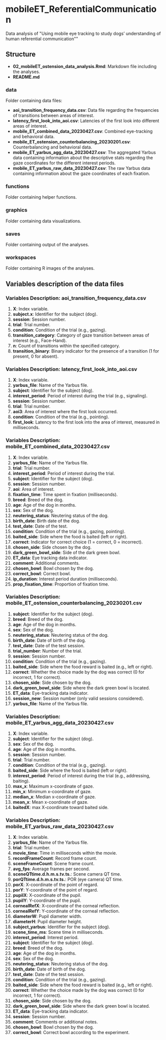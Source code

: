 # mobileET_ReferentialCommunication
Data analysis of "Using mobile eye tracking to study dogs’ understanding of human referential communication""

## Structure

- **02_mobileET_ostension_data_analysis.Rmd**: Markdown file including the analyses.
- **README.md**

### data
Folder containing data files:

- **aoi_transition_frequency_data.csv**: Data file regarding the frequencies of transitions between areas of interest.
- **latency_first_look_into_aoi.csv**: Latencies of the first look into different areas of interest.
- **mobile_ET_combined_data_20230427.csv**: Combined eye-tracking and behavioral data.
- **mobile_ET_ostension_counterbalancing_20230201.csv**: Counterbalancing and behavioral data.
- **mobile_ET_yarbus_agg_data_20230427.csv**: The aggregated Yarbus data containing information about the descriptive stats regarding the gaze coordinates for the different interest periods.
- **mobile_ET_yarbus_raw_data_20230427.csv**: The raw Yarbus data containing information about the gaze coordinates of each fixation.

### functions
Folder containing helper functions.

### graphics
Folder containing data visualizations.

### saves
Folder containing output of the analyses.

### workspaces
Folder containing R images of the analyses.


## Variables description of the data files

### Variables Description: aoi_transition_frequency_data.csv

1. **X**: Index variable.
2. **subject.x**: Identifier for the subject (dog).
3. **session**: Session number.
4. **trial**: Trial number.
5. **condition**: Condition of the trial (e.g., gazing).
6. **transition_category**: Category of gaze transition between areas of interest (e.g., Face-Hand).
7. **n**: Count of transitions within the specified category.
8. **transition_binary**: Binary indicator for the presence of a transition (1 for present, 0 for absent).


### Variables Description: latency_first_look_into_aoi.csv

1. **X**: Index variable.
2. **yarbus_file**: Name of the Yarbus file.
3. **subject**: Identifier for the subject (dog).
4. **interest_period**: Period of interest during the trial (e.g., signaling).
5. **session**: Session number.
6. **trial**: Trial number.
7. **aoi3**: Area of interest where the first look occurred.
8. **condition**: Condition of the trial (e.g., pointing).
9. **first_look**: Latency to the first look into the area of interest, measured in milliseconds.


### Variables Description: mobile_ET_combined_data_20230427.csv

1. **X**: Index variable.
2. **yarbus_file**: Name of the Yarbus file.
3. **trial**: Trial number.
4. **interest_period**: Period of interest during the trial.
5. **subject**: Identifier for the subject (dog).
6. **session**: Session number.
7. **aoi**: Area of interest.
8. **fixation_time**: Time spent in fixation (milliseconds).
9. **breed**: Breed of the dog.
10. **age**: Age of the dog in months.
11. **sex**: Sex of the dog.
12. **neutering_status**: Neutering status of the dog.
13. **birth_date**: Birth date of the dog.
14. **test_date**: Date of the test.
15. **condition**: Condition of the trial (e.g., gazing, pointing).
16. **baited_side**: Side where the food is baited (left or right).
17. **correct**: Indicator for correct choice (1 = correct, 0 = incorrect).
18. **chosen_side**: Side chosen by the dog.
19. **dark_green_bowl_side**: Side of the dark green bowl.
20. **ET_data**: Eye tracking data indicator.
21. **comment**: Additional comments.
22. **chosen_bowl**: Bowl chosen by the dog.
23. **correct_bowl**: Correct bowl.
24. **ip_duration**: Interest period duration (milliseconds).
25. **prop_fixation_time**: Proportion of fixation time.


### Variables Description: mobile_ET_ostension_counterbalancing_20230201.csv

1. **subject**: Identifier for the subject (dog).
2. **breed**: Breed of the dog.
3. **age**: Age of the dog in months.
4. **sex**: Sex of the dog.
5. **neutering_status**: Neutering status of the dog.
6. **birth_date**: Date of birth of the dog.
7. **test_date**: Date of the test session.
8. **trial_number**: Number of the trial.
9. **session**: Session number.
10. **condition**: Condition of the trial (e.g., gazing).
11. **baited_side**: Side where the food reward is baited (e.g., left or right).
12. **correct**: Whether the choice made by the dog was correct (0 for incorrect, 1 for correct).
13. **chosen_side**: Side chosen by the dog.
14. **dark_green_bowl_side**: Side where the dark green bowl is located.
15. **ET_data**: Eye-tracking data indicator.
16. **session_new**: Session number (only valid sessions considered).
17. **yarbus_file**: Name of the Yarbus file.


### Variables Description: mobile_ET_yarbus_agg_data_20230427.csv

1. **X**: Index variable.
2. **subject**: Identifier for the subject (dog).
3. **sex**: Sex of the dog.
4. **age**: Age of the dog in months.
5. **session**: Session number.
6. **trial**: Trial number.
7. **condition**: Condition of the trial (e.g., gazing).
8. **baited_side**: Side where the food is baited (left or right).
9. **interest_period**: Period of interest during the trial (e.g., addressing, baiting).
10. **max_x**: Maximum x-coordinate of gaze.
11. **min_x**: Minimum x-coordinate of gaze.
12. **median_x**: Median x-coordinate of gaze.
13. **mean_x**: Mean x-coordinate of gaze.
14. **baitedX**: max X-coordinate toward baited side.


### Variables Description: mobile_ET_yarbus_raw_data_20230427.csv

1. **X**: Index variable.
2. **yarbus_file**: Name of the Yarbus file.
3. **trial**: Trial number.
4. **movie_time**: Time in milliseconds within the movie.
5. **recordFrameCount**: Record frame count.
6. **sceneFrameCount**: Scene frame count.
7. **avg_fps**: Average frames per second.
8. **sceneQTtime.d.h.m.s.tv.ts.**: Scene camera QT time.
9. **porQTtime.d.h.m.s.tv.ts.**: POR (eye camera) QT time.
10. **porX**: X-coordinate of the point of regard.
11. **porY**: Y-coordinate of the point of regard.
12. **pupilX**: X-coordinate of the pupil.
13. **pupilY**: Y-coordinate of the pupil.
14. **cornealRefX**: X-coordinate of the corneal reflection.
15. **cornealRefY**: Y-coordinate of the corneal reflection.
16. **diameterW**: Pupil diameter width.
17. **diameterH**: Pupil diameter height.
18. **subject_yarbus**: Identifier for the subject (dog).
19. **scene_time_ms**: Scene time in milliseconds.
20. **interest_period**: Interest period.
21. **subject**: Identifier for the subject (dog).
22. **breed**: Breed of the dog.
23. **age**: Age of the dog in months.
24. **sex**: Sex of the dog.
25. **neutering_status**: Neutering status of the dog.
26. **birth_date**: Date of birth of the dog.
27. **test_date**: Date of the test session.
28. **condition**: Condition of the trial (e.g., gazing).
29. **baited_side**: Side where the food reward is baited (e.g., left or right).
30. **correct**: Whether the choice made by the dog was correct (0 for incorrect, 1 for correct).
31. **chosen_side**: Side chosen by the dog.
32. **dark_green_bowl_side**: Side where the dark green bowl is located.
33. **ET_data**: Eye-tracking data indicator.
34. **session**: Session number.
35. **comment**: Comments or additional notes.
36. **chosen_bowl**: Bowl chosen by the dog.
37. **correct_bowl**: Correct bowl according to the experiment.

